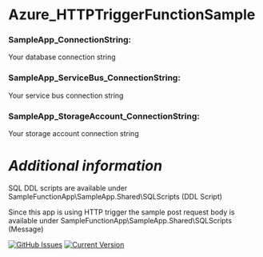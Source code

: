 Azure_HTTPTriggerFunctionSample
============

### SampleApp_ConnectionString: 
  Your database connection string
### SampleApp_ServiceBus_ConnectionString: 
  Your service bus connection string
### SampleApp_StorageAccount_ConnectionString: 
  Your storage account connection string
  
# _Additional information_  
SQL DDL scripts are available under SampleFunctionApp\SampleApp.Shared\SQLScripts (DDL Script)

Since this app is using HTTP trigger the sample post request body is available under SampleFunctionApp\SampleApp.Shared\SQLScripts (Message)

[![GitHub Issues](https://img.shields.io/github/issues/IgorAntun/node-chat.svg)](https://github.com/IgorAntun/node-chat/issues) 
[![Current Version](https://img.shields.io/badge/version-1.0.7-green.svg)](https://github.com/IgorAntun/node-chat)
